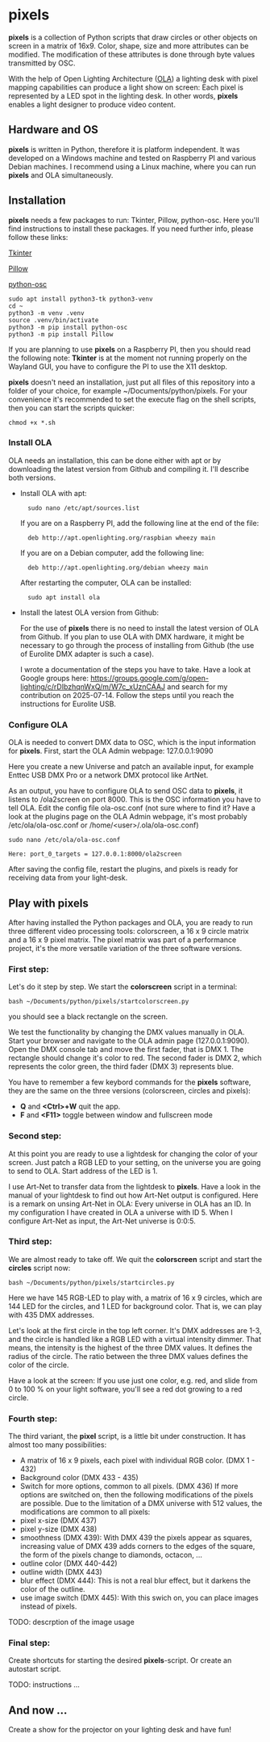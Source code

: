 # pixels

**pixels** is a collection of Python scripts that draw circles or other objects on screen in a matrix of 16x9. Color, shape, size and more attributes can be modified. The modification of these attributes is done through byte values transmitted by OSC.

With the help of Open Lighting Architecture ([OLA](https://www.openlighting.org/)) a lighting desk with pixel mapping capabilities can produce a light show on screen: Each pixel is represented by a LED spot in the lighting desk. In other words, **pixels** enables a light designer to produce video content.

## Hardware and OS

**pixels** is written in Python, therefore it is platform independent. It was developed on a Windows machine and tested on Raspberry PI and various Debian machines. I recommend using a Linux machine, where you can run **pixels** and OLA simultaneously. 

## Installation

**pixels** needs a few packages to run: Tkinter, Pillow, python-osc. Here you'll find instructions to install these packages. If you need further info, please follow these links:

[Tkinter](https://tkdocs.com/tutorial/install.html#install-x11-python)

[Pillow](https://pypi.org/project/Pillow/)

[python-osc](https://pypi.org/project/python-osc/)

    sudo apt install python3-tk python3-venv
    cd ~
    python3 -m venv .venv
    source .venv/bin/activate
    python3 -m pip install python-osc
    python3 -m pip install Pillow

If you are planning to use **pixels** on a Raspberry PI, then you should read the following note: **Tkinter** is at the moment not running properly on the Wayland GUI, you have to configure the PI to use the X11 desktop.

**pixels** doesn't need an installation, just put all files of this repository into a folder of your choice, for example ~/Documents/python/pixels. For your convenience it's recommended to set the execute flag on the shell scripts, then you can start the scripts quicker:

    chmod +x *.sh

### Install OLA

OLA needs an installation, this can be done either with apt or by downloading the latest version from Github and compiling it. I'll describe both versions.

* Install OLA with apt: 

        sudo nano /etc/apt/sources.list

    If you are on a Raspberry PI, add the following line at the end of the file:

        deb http://apt.openlighting.org/raspbian wheezy main

    If you are on a Debian computer, add the following line:

        deb http://apt.openlighting.org/debian wheezy main

    After restarting the computer, OLA can be installed:

        sudo apt install ola

* Install the latest OLA version from Github:

    For the use of **pixels** there is no need to install the latest version of OLA from Github. If you plan to use OLA with DMX hardware, it might be necessary to go through the process of installing from Github (the use of Eurolite DMX adapter is such a case).

    I wrote a documentation of the steps you have to take. Have a look at Google groups here: https://groups.google.com/g/open-lighting/c/rDIbzhqnWxQ/m/W7c_xUznCAAJ and search for my contribution on 2025-07-14. Follow the steps until you reach the instructions for Eurolite USB.


### Configure OLA

OLA is needed to convert DMX data to OSC, which is the input information for **pixels**. First, start the OLA Admin webpage: 127.0.0.1:9090

Here you create a new Universe and patch an available input, for example Enttec USB DMX Pro or a network DMX protocol like ArtNet. 

As an output, you have to configure OLA to send OSC data to **pixels**, it listens to /ola2screen on port 8000. This is the OSC information you have to tell OLA. Edit the config file ola-osc.conf (not sure where to find it? Have a look at the plugins page on the OLA Admin webpage, it's most probably /etc/ola/ola-osc.conf or /home/\<user>/.ola/ola-osc.conf)

    sudo nano /etc/ola/ola-osc.conf

    Here: port_0_targets = 127.0.0.1:8000/ola2screen

After saving the config file, restart the plugins, and pixels is ready for receiving data from your light-desk.

## Play with pixels

After having installed the Python packages and OLA, you are ready to run three different video processing tools: colorscreen, a 16 x 9 circle matrix and a 16 x 9 pixel matrix. The pixel matrix was part of a performance project, it's the more versatile variation of the three software versions.

### First step:

Let's do it step by step. We start the **colorscreen** script in a terminal:

    bash ~/Documents/python/pixels/startcolorscreen.py

you should see a black rectangle on the screen.

We test the functionality by changing the DMX values manually in OLA. Start your browser and navigate to the OLA admin page (127.0.0.1:9090). Open the DMX console tab and move the first fader, that is DMX 1. The rectangle should change it's color to red. The second fader is DMX 2, which represents the color green, the third fader (DMX 3) represents blue.

You have to remember a few keybord commands for the **pixels** software, they are the same on the three versions (colorscreen, circles and pixels):

* **Q**  and **\<Ctrl>+W**   quit the app.
* **F**  and **\<F11>**   toggle between window and fullscreen mode

### Second step:

At this point you are ready to use a lightdesk for changing the color of your screen. Just patch a RGB LED to your setting, on the universe you are going to send to OLA. Start address of the LED is 1. 

I use Art-Net to transfer data from the lightdesk to **pixels**. Have a look in the manual of your lightdesk to find out how Art-Net output is configured. Here is a remark on unsing Art-Net in OLA: Every universe in OLA has an ID. In my configuration I have created in OLA a universe with ID 5. When I configure Art-Net as input, the Art-Net universe is 0:0:5. 

### Third step:

We are almost ready to take off. We quit the **colorscreen** script and start the **circles** script now:

    bash ~/Documents/python/pixels/startcircles.py

Here we have 145 RGB-LED to play with, a matrix of 16 x 9 circles, which are 144 LED for the circles, and 1 LED for background color. That is, we can play with 435 DMX addresses.

Let's look at the first circle in the top left corner. It's DMX addresses are 1-3, and the circle is handled like a RGB LED with a virtual intensity dimmer. That means, the intensity is the highest of the three DMX values. It defines the radius of the circle. The ratio between the three DMX values defines the color of the circle.

Have a look at the screen: If you use just one color, e.g. red, and slide from 0 to 100 % on your light software, you'll see a red dot growing to a red circle.

### Fourth step:

The third variant, the **pixel** script, is a little bit under construction. It has almost too many possibilities: 

* A matrix of 16 x 9 pixels, each pixel with individual RGB color. (DMX 1 - 432)
* Background color (DMX 433 - 435)
* Switch for more options, common to all pixels. (DMX 436)
If more options are switched on, then the following modifications of the pixels are possible. Due to the limitation of a DMX universe with 512 values, the modifications are common to all pixels:
* pixel x-size (DMX 437)
* pixel y-size (DMX 438)
* smoothness (DMX 439):   With DMX 439 the pixels appear as squares, increasing value of DMX 439 adds corners to the edges of the square, the form of the pixels change to diamonds, octacon, ...
* outline color (DMX 440-442)
* outline width (DMX 443)
* blur effect (DMX 444): This is not a real blur effect, but it darkens the color of the outline.
* use image switch (DMX 445): With this swich on, you can place images instead of pixels.

TODO: descrption of the image usage

### Final step:

Create shortcuts for starting the desired **pixels**-script. Or create an autostart script.

TODO: instructions ...

## And now ...

Create a show for the projector on your lighting desk and have fun!


